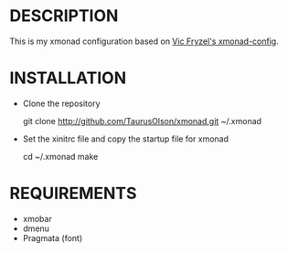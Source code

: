 # DESCRIPTION

This is my xmonad configuration based on [Vic Fryzel's xmonad-config](http://github.com/vicfryzel/xmonad-config).


# INSTALLATION

* Clone the repository 

    git clone http://github.com/TaurusOlson/xmonad.git ~/.xmonad


* Set the xinitrc file and copy the startup file for xmonad

    cd ~/.xmonad
    make 


# REQUIREMENTS

* xmobar
* dmenu
* Pragmata (font)

